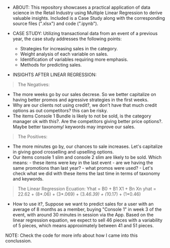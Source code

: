 * ABOUT:
This repository showcases a practical application of data science in the Retail Industry using Multiple Linear Regression to derive valuable insights.
Included is a Case Study along with the corresponding source files (".xlsx") and code (".ipynb").

* CASE STUDY:
Utilizing transactional data from an event of a previous year, the case study addresses the following points:

  - Strategies for increasing sales in the category.
  - Weight analysis of each variable on sales.
  - Identification of variables requiring more emphasis.
  - Methods for predicting sales.
    
* INSIGHTS AFTER LINEAR REGRESSION:

> The Negatives:
- The more weeks go by our sales decrese. So we better capitalize on having better promos and agressive strategies in the first weeks.
- Why are our clients not using credit?, we don't have that much credit options as out competitors? this can be risky.
- The items Console 1 Bundle is likely to not be sold, is the category manager ok with this?. Are the competitors giving better price options?. Maybe better taxonomy/ keywords may improve our sales. 

> The Positives:
- The more minutes go by, our chances to sale increases. Let's capitalize in giving good crosselling and upselling options.
- Our items console 1 slim and console 2 slim are likely to be sold. Which means:
      - these items were key in the last event
      - are we having the same promotions than last year?
      -  what promos were used?
      -  Let's check what we did with these items the last time in terms of taxonomy and keywords.

> The Linear Regression Ecuation:
  Yhat = B0 + B1 X1 + Bn Xn
  yhat = 22.62 + (8*.06) + (3*.069) + (3.4*6.39) + (1*0.17) + (1*0.46)
- How to use it?,
 Suppose we want to predict sales for a user with an average of 8 months as a member, buying "Console 1" in week 3 of the event,
 with around 30 minutes in session via the App.
 Based on the linear regression equation, we expect to sell 46 pieces with a variability of 5 pieces, which means approximately between 41 and 51 pieces.


NOTE: Check the code for more info about how I came into this conclussion.
